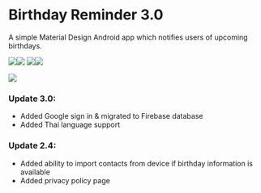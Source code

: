 # Birthday Reminder 3.0
A simple Material Design Android app which notifies users of upcoming birthdays.

![](http://i.imgur.com/zcF2X4Z.png)![](http://i.imgur.com/PaiXGEV.png)
![](http://i.imgur.com/VXJWF8g.png)![](http://i.imgur.com/yC20tDa.png)


[<img src="http://i.imgur.com/aL8bBy5.png?1">](https://play.google.com/store/apps/details?id=website.julianrosser.birthdays)

### Update 3.0: ###

- Added Google sign in & migrated to Firebase database
- Added Thai language support


### Update 2.4: ###

- Added ability to import contacts from device if birthday information is available
- Added privacy policy page
